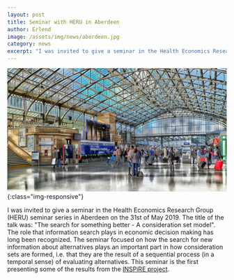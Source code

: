 ```yaml
---
layout: post
title: Seminar with HERU in Aberdeen
author: Erlend
image: /assets/img/news/aberdeen.jpg
category: news
excerpt: "I was invited to give a seminar in the Health Economics Research Group (HERU) seminar series in Aberdeen on the 31st of May 2019. The title of the talk was: 'The search for something better - A consideration set model'."
---
```

![Aberdeen Train Station](/assets/img/news/aberdeen.jpg){:class="img-responsive"}

I was invited to give a seminar in the Health Economics Research Group (HERU) seminar series in Aberdeen on the 31st of May 2019. The title of the talk was: "The search for something better - A consideration set model". The role that information search plays in economic decision making has long been recognized. The seminar focused on how the search for new information about alternatives plays an important part in how consideration sets are formed, i.e. that they are the result of a sequential process (in a temporal sense) of evaluating alternatives. This seminar is the first presenting some of the results from the [INSPiRE project](https://inspire-project.info).
